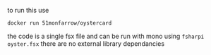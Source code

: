 to run this use

```
docker run 51monfarrow/oystercard
```

the code is a single fsx file and can be run with mono using ```fsharpi oyster.fsx``` there are no external library dependancies


